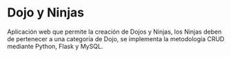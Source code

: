 # Dojo y Ninjas
Aplicación web que permite la creación de Dojos y Ninjas, los Ninjas deben de pertenecer a una categoría de Dojo, se implementa la metodología CRUD mediante Python, Flask y MySQL.
